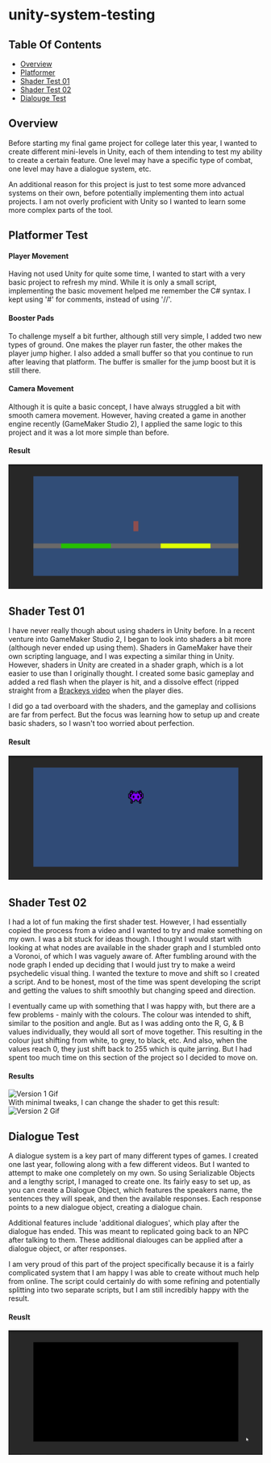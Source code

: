 # unity-system-testing

## Table Of Contents
* [Overview](#overview)
* [Platformer](#platformer-test)
* [Shader Test 01](#shader-test-01)
* [Shader Test 02](#shader-test-02)
* [Dialouge Test](#dialogue-test)

## Overview
Before starting my final game project for college later this year, I wanted to create different mini-levels in Unity, each of them intending to test my ability to create a certain feature. One level may have a specific type of combat, one level may have a dialogue system, etc.

An additional reason for this project is just to test some more advanced systems on their own, before potentially implementing them into actual projects. I am not overly proficient with Unity so I wanted to learn some more complex parts of the tool.

## Platformer Test

#### Player Movement

Having not used Unity for quite some time, I wanted to start with a very basic project to refresh my mind. While it is only a small script, implementing the basic movement helped me remember the C# syntax. I kept using '#' for comments, instead of using '//'.

#### Booster Pads
To challenge myself a bit further, although still very simple, I added two new types of ground. One makes the player run faster, the other makes the player jump higher. I also added a small buffer so that you continue to run after leaving that platform. The buffer is smaller for the jump boost but it is still there.

#### Camera Movement
Although it is quite a basic concept, I have always struggled a bit with smooth camera movement. However, having created a game in another engine recently (GameMaker Studio 2), I applied the same logic to this project and it was a lot more simple than before.

#### Result
![Platformer Test Gif](./files/platformerTest.gif)

## Shader Test 01
I have never really though about using shaders in Unity before. In a recent venture into GameMaker Studio 2, I began to look into shaders a bit more (although never ended up using them). Shaders in GameMaker have their own scripting language, and I was expecting a similar thing in Unity. However, shaders in Unity are created in a shader graph, which is a lot easier to use than I originally thought. I created some basic gameplay and added a red flash when the player is hit, and a dissolve effect (ripped straight from a [Brackeys video](https://youtu.be/5dzGj9k8Qy8) when the player dies.

I did go a tad overboard with the shaders, and the gameplay and collisions are far from perfect. But the focus was learning how to setup up and create basic shaders, so I wasn't too worried about perfection.

#### Result
![Shader Test Gif](./files/shaderTest.gif)

## Shader Test 02

I had a lot of fun making the first shader test. However, I had essentially copied the process from a video and I wanted to try and make something on my own. I was a bit stuck for ideas though. I thought I would start with looking at what nodes are available in the shader graph and I stumbled onto a Voronoi, of which I was vaguely aware of. After fumbling around with the node graph I ended up deciding that I would just try to make a weird psychedelic visual thing. I wanted the texture to move and shift so I created a script. And to be honest, most of the time was spent developing the script and getting the values to shift smoothly but changing speed and direction. 

I eventually came up with something that I was happy with, but there are a few problems - mainly with the colours. The colour was intended to shift, similar to the position and angle. But as I was adding onto the R, G, & B values individually, they would all sort of move together. This resulting in the colour just shifting from white, to grey, to black, etc. And also, when the values reach 0, they just shift back to 255 which is quite jarring. But I had spent too much time on this section of the project so I decided to move on.

#### Results
![Version 1 Gif](./files/shaderTest02_ver1.gif)  
With minimal tweaks, I can change the shader to get this result:
![Version 2 Gif](./files/shaderTest02_ver2.gif)

## Dialogue Test

A dialogue system is a key part of many different types of games. I created one last year, following along with a few different videos. But I wanted to attempt to make one completely on my own. So using Serializable Objects and a lengthy script, I managed to create one. Its fairly easy to set up, as you can create a Dialogue Object, which features the speakers name, the sentences they will speak, and then the available responses. Each response points to a new dialogue object, creating a dialogue chain.

Additional features include 'additional dialogues', which play after the dialogue has ended. This was meant to replicated going back to an NPC after talking to them. These additional dialouges can be applied after a dialogue object, or after responses.

I am very proud of this part of the project specifically because it is a fairly complicated system that I am happy I was able to create without much help from online. The script could certainly do with some refining and potentially splitting into two separate scripts, but I am still incredibly happy with the result.

#### Reuslt
![Dialogue Test Gif](./files/dialogueTest.gif)
